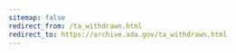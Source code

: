 ```yaml
---
sitemap: false 
redirect_from: /ta_withdrawn.html 
redirect_to: https://archive.ada.gov/ta_withdrawn.html 
---
```


